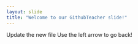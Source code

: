 ```yaml
---
layout: slide
title: "Welcome to our GithubTeacher slide!"
---
```

Update the new file
Use the left arrow to go back!

